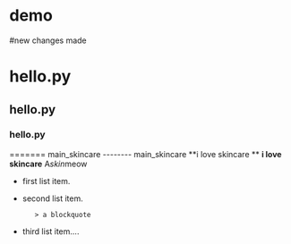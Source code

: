 # demo
#new changes made
 # hello.py
  ## hello.py
  ### hello.py
 ======= main_skincare
 --------  main_skincare
  **i love skincare **
  __i love skincare__
A*skin*meow

* first list item.
* second list item.
     
         > a blockquote 

* third list item....
